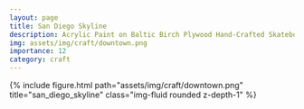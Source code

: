 ```yaml
---
layout: page
title: San Diego Skyline
description: Acrylic Paint on Baltic Birch Plywood Hand-Crafted Skateboard, 2012
img: assets/img/craft/downtown.png
importance: 12
category: craft
---
```


<div class="row">
    <div class="col-sm mt-3 mt-md-0">
        {% include figure.html path="assets/img/craft/downtown.png" title="san_diego_skyline" class="img-fluid rounded z-depth-1" %}
    </div>
</div>
